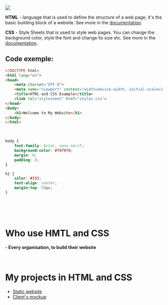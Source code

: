 ![](/home/dmytro/jobtrek/raport/src/images/html_css.png)
<br />

**HTML** - language that is used to define the structure of a web page, it's the basic building block of a website. See more in the [documentation](https://www.w3schools.com/html/html_css.asp).

**CSS** - Style Sheets that is used to style web pages. You can change the background color, style the font and change its size etc. See more in the [documentation](https://www.w3schools.com/html/html_css.asp).


## Code exemple:

```html
<!DOCTYPE html>
<html lang="en">
<head>
    <meta charset="UTF-8">
    <meta name="viewport" content="width=device-width, initial-scale=1.0">
    <title>HTML and CSS Example</title>
    <link rel="stylesheet" href="styles.css">
</head>
<body>
    <h1>Welcome to My Website</h1>
</body>
</html>
```
<br/>

```css
body {
    font-family: Arial, sans-serif;
    background-color: #f0f0f0;
    margin: 0;
    padding: 0;
}

h1 {
    color: #333;
    text-align: center;
    margin-top: 50px;
}
```

<br />
<br />
<br />

# Who use HMTL and CSS

**- Every organisation, to build their website**

<br />

# My projects in HTML and CSS

- [Static website ](/home/dmytro/jobtrek/raport/src/projects/site-statique.md)
- [Client's mockup](/home/dmytro/jobtrek/raport/src/projects/client-mockup.md)



